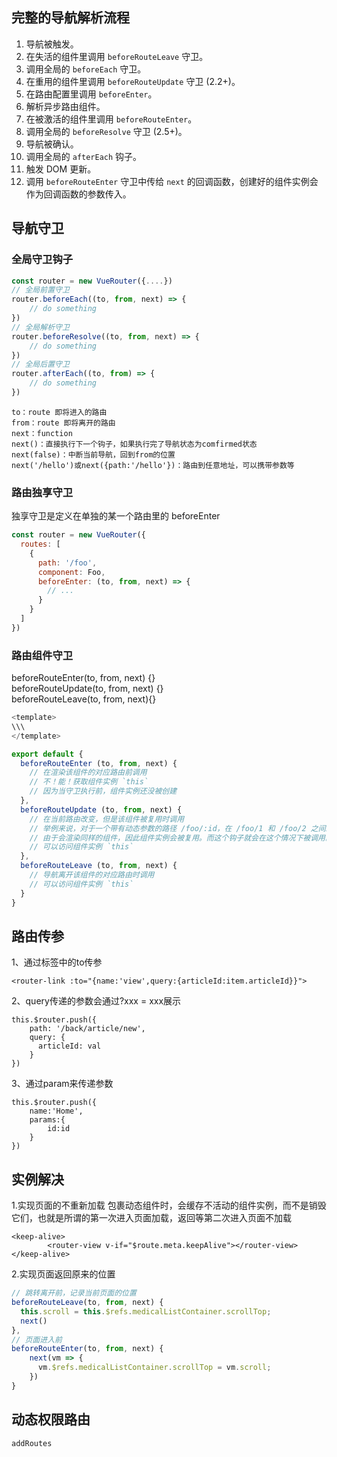 ## 完整的导航解析流程

1. 导航被触发。
2. 在失活的组件里调用 `beforeRouteLeave` 守卫。
3. 调用全局的 `beforeEach` 守卫。
4. 在重用的组件里调用 `beforeRouteUpdate` 守卫 (2.2+)。
5. 在路由配置里调用 `beforeEnter`。
6. 解析异步路由组件。
7. 在被激活的组件里调用 `beforeRouteEnter`。
8. 调用全局的 `beforeResolve` 守卫 (2.5+)。
9. 导航被确认。
10. 调用全局的 `afterEach` 钩子。
11. 触发 DOM 更新。
12. 调用 `beforeRouteEnter` 守卫中传给 `next` 的回调函数，创建好的组件实例会作为回调函数的参数传入。

## 导航守卫

### 全局守卫钩子

```js
const router = new VueRouter({....})
// 全局前置守卫
router.beforeEach((to, from, next) => {
	// do something
})
// 全局解析守卫
router.beforeResolve((to, from, next) => {
	// do something
})
// 全局后置守卫
router.afterEach((to, from) => {
	// do something
})
```  
    to：route 即将进入的路由
	from：route 即将离开的路由
	next：function
    next()：直接执行下一个钩子，如果执行完了导航状态为comfirmed状态
	next(false)：中断当前导航，回到from的位置
	next('/hello')或next({path:'/hello'})：路由到任意地址，可以携带参数等

### 路由独享守卫
独享守卫是定义在单独的某一个路由里的 beforeEnter 

```js
const router = new VueRouter({
  routes: [
    {
      path: '/foo',
      component: Foo,
      beforeEnter: (to, from, next) => {
        // ...
      }
    }
  ]
})
```  

### 路由组件守卫

beforeRouteEnter(to, from, next) {}  
beforeRouteUpdate(to, from, next) {}  
beforeRouteLeave(to, from, next){}

```js
<template>
\\\
</template>

export default {
  beforeRouteEnter (to, from, next) {
    // 在渲染该组件的对应路由前调用
    // 不！能！获取组件实例 `this`
    // 因为当守卫执行前，组件实例还没被创建
  },
  beforeRouteUpdate (to, from, next) {
    // 在当前路由改变，但是该组件被复用时调用
    // 举例来说，对于一个带有动态参数的路径 /foo/:id，在 /foo/1 和 /foo/2 之间跳转的时候，
    // 由于会渲染同样的组件，因此组件实例会被复用。而这个钩子就会在这个情况下被调用。
    // 可以访问组件实例 `this`
  },
  beforeRouteLeave (to, from, next) {
    // 导航离开该组件的对应路由时调用
    // 可以访问组件实例 `this`
  }
}
``` 

## 路由传参

1、通过<router-link>标签中的to传参

```
<router-link :to="{name:'view',query:{articleId:item.articleId}}">

```

2、query传递的参数会通过?xxx = xxx展示

```
this.$router.push({
    path: '/back/article/new',
    query: {
      articleId: val
    }
})
```

3、通过param来传递参数

```
this.$router.push({
    name:'Home',
    params:{
        id:id
    }
})
```

## 实例解决

1.实现页面的不重新加载
<keep-alive>包裹动态组件时，会缓存不活动的组件实例，而不是销毁它们，也就是所谓的第一次进入页面加载，返回等第二次进入页面不加载
```
<keep-alive>
		<router-view v-if="$route.meta.keepAlive"></router-view>
</keep-alive>
```

2.实现页面返回原来的位置
```js
// 跳转离开前，记录当前页面的位置
beforeRouteLeave(to, from, next) {
  this.scroll = this.$refs.medicalListContainer.scrollTop;
  next()
},
// 页面进入前
beforeRouteEnter(to, from, next) {
    next(vm => {
      vm.$refs.medicalListContainer.scrollTop = vm.scroll;
    })
}
```

## 动态权限路由
```
addRoutes
```